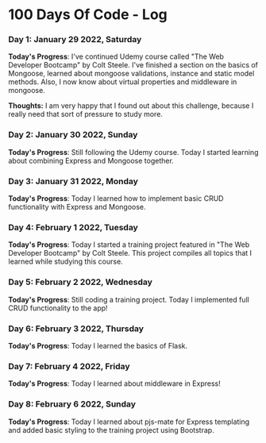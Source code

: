 # 100 Days Of Code - Log

### Day 1: January 29 2022, Saturday

**Today's Progress**: I've continued Udemy course called "The Web Developer Bootcamp" by Colt Steele. I've finished a section on the basics of Mongoose, learned about mongoose validations, instance and static model methods. Also, I now know about virtual properties and middleware in mongoose.

**Thoughts:** I am very happy that I found out about this challenge, because I really need that sort of pressure to study more.


### Day 2: January 30 2022, Sunday

**Today's Progress**: Still following the Udemy course. Today I started learning about combining Express and Mongoose together.


### Day 3: January 31 2022, Monday

**Today's Progress**: Today I learned how to implement basic CRUD functionality with Express and Mongoose.

### Day 4: February 1 2022, Tuesday

**Today's Progress**: Today I started a training project featured in "The Web Developer Bootcamp" by Colt Steele. This project compiles all topics that I learned while studying this course.

### Day 5: February 2 2022, Wednesday

**Today's Progress**: Still coding a training project. Today I implemented full CRUD functionality to the app!

### Day 6: February 3 2022, Thursday

**Today's Progress**: Today I learned the basics of Flask.

### Day 7: February 4 2022, Friday

**Today's Progress**: Today I learned about middleware in Express!

### Day 8: February 6 2022, Sunday

**Today's Progress**: Today I learned about pjs-mate for Express templating and added basic styling to the training project using Bootstrap.


